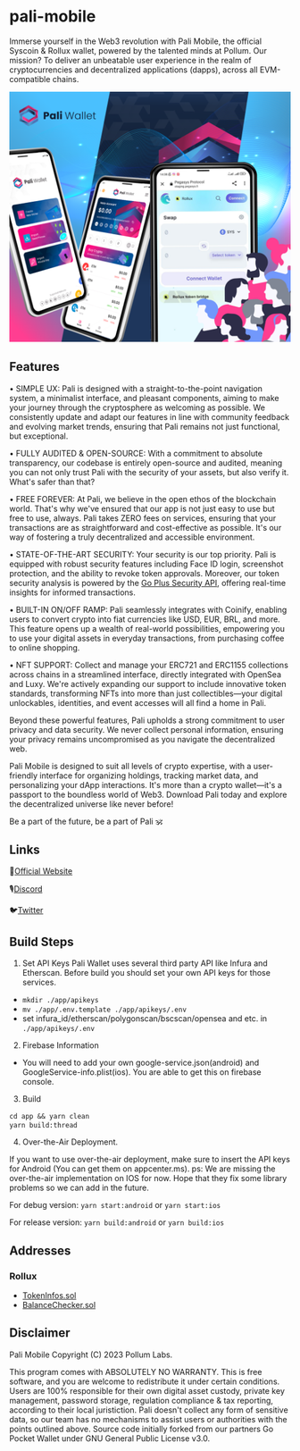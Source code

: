 # pali-mobile

Immerse yourself in the Web3 revolution with Pali Mobile, the official Syscoin & Rollux wallet, powered by the talented minds at Pollum. Our mission? To deliver an unbeatable user experience in the realm of cryptocurrencies and decentralized applications (dapps), across all EVM-compatible chains.

![banner](img/banner.png)

## Features

• SIMPLE UX: Pali is designed with a straight-to-the-point navigation system, a minimalist interface, and pleasant components, aiming to make your journey through the cryptosphere as welcoming as possible. We consistently update and adapt our features in line with community feedback and evolving market trends, ensuring that Pali remains not just functional, but exceptional.

• FULLY AUDITED & OPEN-SOURCE: With a commitment to absolute transparency, our codebase is entirely open-source and audited, meaning you can not only trust Pali with the security of your assets, but also verify it. What's safer than that?

• FREE FOREVER: At Pali, we believe in the open ethos of the blockchain world. That's why we've ensured that our app is not just easy to use but free to use, always. Pali takes ZERO fees on services, ensuring that your transactions are as straightforward and cost-effective as possible. It's our way of fostering a truly decentralized and accessible environment.

• STATE-OF-THE-ART SECURITY: Your security is our top priority. Pali is equipped with robust security features including Face ID login, screenshot protection, and the ability to revoke token approvals. Moreover, our token security analysis is powered by the [Go Plus Security API](https://gopluslabs.io/), offering real-time insights for informed transactions.

• BUILT-IN ON/OFF RAMP: Pali seamlessly integrates with Coinify, enabling users to convert crypto into fiat currencies like USD, EUR, BRL, and more. This feature opens up a wealth of real-world possibilities, empowering you to use your digital assets in everyday transactions, from purchasing coffee to online shopping.

• NFT SUPPORT: Collect and manage your ERC721 and ERC1155 collections across chains in a streamlined interface, directly integrated with OpenSea and Luxy. We're actively expanding our support to include innovative token standards, transforming NFTs into more than just collectibles—your digital unlockables, identities, and event accesses will all find a home in Pali.

Beyond these powerful features, Pali upholds a strong commitment to user privacy and data security. We never collect personal information, ensuring your privacy remains uncompromised as you navigate the decentralized web.

Pali Mobile is designed to suit all levels of crypto expertise, with a user-friendly interface for organizing holdings, tracking market data, and personalizing your dApp interactions. It's more than a crypto wallet—it's a passport to the boundless world of Web3. Download Pali today and explore the decentralized universe like never before!

Be a part of the future, be a part of Pali 🕉️

## Links

🔗[Official Website](https://paliwallet.com/)

🎙[Discord](https://discord.gg/syscoin)

🐦[Twitter](https://twitter.com/PaliWallet)

## Build Steps

1. Set API Keys
   Pali Wallet uses several third party API like Infura and Etherscan. Before build you should set your own API keys for those services.

- `mkdir ./app/apikeys`
- `mv ./app/.env.template ./app/apikeys/.env`
- set infura_id/etherscan/polygonscan/bscscan/opensea and etc. in `./app/apikeys/.env`

2. Firebase Information

- You will need to add your own google-service.json(android) and GoogleService-info.plist(ios). You are able to get this on firebase console.

3. Build

```
cd app && yarn clean
yarn build:thread
```

4. Over-the-Air Deployment.

If you want to use over-the-air deployment, make sure to insert the API keys for Android (You can get them on appcenter.ms).
ps: We are missing the over-the-air implementation on IOS for now. Hope that they fix some library problems so we can add in the future.

For debug version:
`yarn start:android`
or
`yarn start:ios`

For release version:
`yarn build:android`
or
`yarn build:ios`

## Addresses

### Rollux

- [TokenInfos.sol](0xAbD231AA41B691585F029Ecfd43B4B93b15b1D3a)
- [BalanceChecker.sol](0x1ACD0B3bCC084D02Fa4E9017997BaF2F4aa256F4)

## Disclaimer

Pali Mobile Copyright (C) 2023 Pollum Labs.

This program comes with ABSOLUTELY NO WARRANTY.
This is free software, and you are welcome to redistribute it under certain conditions.
Users are 100% responsible for their own digital asset custody, private key management, password storage, regulation compliance & tax reporting, according to their local juristiction. Pali doesn't collect any form of sensitive data, so our team has no mechanisms to assist users or authorities with the points outlined above.
Source code initially forked from our partners Go Pocket Wallet under GNU General Public License v3.0.
